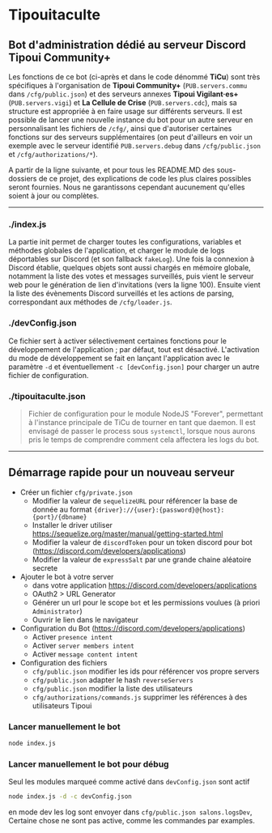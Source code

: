 # Tipouitaculte
## Bot d'administration dédié au serveur Discord **Tipoui Community+**

Les fonctions de ce bot (ci-après et dans le code dénommé **TiCu**) sont très spécifiques à l'organisation de **Tipoui Community+** (`PUB.servers.commu` dans `/cfg/public.json`) et des serveurs annexes **Tipoui Vigilant·es+** (`PUB.servers.vigi`) et **La Cellule de Crise** (`PUB.servers.cdc`), mais sa structure est appropriée à en faire usage sur différents serveurs. Il est possible de lancer une nouvelle instance du bot pour un autre serveur en personnalisant les fichiers de `/cfg/`, ainsi que d'autoriser certaines fonctions sur des serveurs supplémentaires (on peut d'ailleurs en voir un exemple avec le serveur identifié `PUB.servers.debug` dans `/cfg/public.json` et `/cfg/authorizations/*`).

A partir de la ligne suivante, et pour tous les README.MD des sous-dossiers de ce projet, des explications de code les plus claires possibles seront fournies. Nous ne garantissons cependant aucunement qu'elles soient à jour ou complètes.

----------------

### ./index.js
La partie init permet de charger toutes les configurations, variables et méthodes globales de l'application, et charger le module de logs déportables sur Discord (et son fallback `fakeLog`).
Une fois la connexion à Discord établie, quelques objets sont aussi chargés en mémoire globale, notamment la liste des votes et messages surveillés, puis vient le serveur web pour le génération de lien d'invitations (vers la ligne 100). 
Ensuite vient la liste des évènements Discord surveillés et les actions de parsing, correspondant aux méthodes de `/cfg/loader.js`.

### ./devConfig.json
Ce fichier sert à activer sélectivement certaines fonctions pour le développement de l'application ; par défaut, tout est désactivé. L'activation du mode de développement se fait en lançant l'application avec le paramètre `-d` et éventuellement `-c [devConfig.json]` pour charger un autre fichier de configuration.

### ./tipouitaculte.json
> Fichier de configuration pour le module NodeJS "Forever", permettant à l'instance principale de TiCu de tourner en tant que daemon. Il est envisagé de passer le process sous `systemctl`, lorsque nous aurons pris le temps de comprendre comment cela affectera les logs du bot.

----------------

## Démarrage rapide pour un nouveau serveur

 - Créer un fichier `cfg/private.json`
   - Modifier la valeur de `sequelizeURL` pour référencer la base de donnée au format `{driver}://{user}:{password}@{host}:{port}/{dbname}`
   - Installer le driver utiliser https://sequelize.org/master/manual/getting-started.html
   - Modifier la valeur de `discordToken` pour un token discord pour bot (https://discord.com/developers/applications)
   - Modifier la valeur de `expressSalt` par une grande chaine aléatoire secrete
 - Ajouter le bot à votre server
   - dans votre application https://discord.com/developers/applications
   - OAuth2 > URL Generator
   - Générer un url pour le scope `bot` et les permissions voulues (à priori `Administrator`)
   - Ouvrir le lien dans le navigateur
 - Configuration du Bot (https://discord.com/developers/applications)
   - Activer `presence intent`
   - Activer `server members intent`
   - Activer `message content intent`
 - Configuration des fichiers
   - `cfg/public.json` modifier les ids pour référencer vos propre servers
   - `cfg/public.json` adapter le hash `reverseServers`
   - `cfg/public.json` modifier la liste des utilisateurs
   - `cfg/authorizations/commands.js` supprimer les références à des utilisateurs Tipoui

### Lancer manuellement le bot
```sh
node index.js
```

### Lancer manuellement le bot pour débug
Seul les modules marqueé comme activé dans `devConfig.json` sont actif
```sh
node index.js -d -c devConfig.json
```

en mode dev les log sont envoyer dans `cfg/public.json salons.logsDev`, Certaine chose ne sont pas active, comme les commandes par examples.

